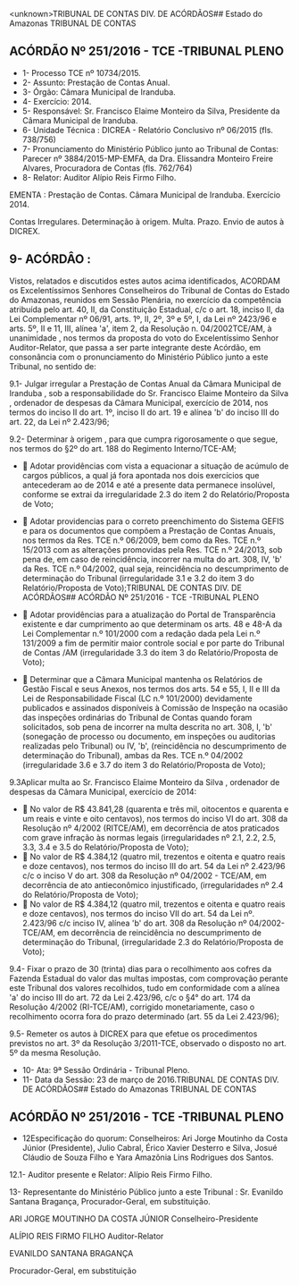 &lt;unknown&gt;TRIBUNAL DE CONTAS DIV. DE ACÓRDÃOS## Estado do Amazonas TRIBUNAL DE CONTAS

## ACÓRDÃO Nº 251/2016 - TCE -TRIBUNAL PLENO

- 1- Processo TCE nº 10734/2015.
- 2- Assunto: Prestação de Contas Anual.
- 3- Órgão: Câmara Municipal de Iranduba.
- 4- Exercício: 2014.
- 5- Responsável: Sr. Francisco Elaime Monteiro da Silva, Presidente da Câmara Municipal de Iranduba.
- 6- Unidade Técnica : DICREA - Relatório Conclusivo nº 06/2015 (fls. 738/756)
- 7-  Pronunciamento  do  Ministério  Público  junto  ao  Tribunal  de  Contas: Parecer  nº 3884/2015-MP-EMFA,  da Dra. Elissandra Monteiro Freire Alvares, Procuradora de Contas (fls. 762/764)
- 8- Relator: Auditor Alípio Reis Firmo Filho.

EMENTA : Prestação de Contas. Câmara Municipal de Iranduba. Exercício 2014.

Contas  Irregulares.  Determinação  à  origem.  Multa. Prazo. Envio de autos à DICREX.

## 9- ACÓRDÂO :

Vistos, relatados e  discutidos estes autos acima identificados, ACORDAM os Excelentíssimos Senhores Conselheiros do Tribunal de Contas do Estado do Amazonas, reunidos  em  Sessão  Plenária,  no  exercício  da  competência  atribuída  pelo  art.  40,  II,  da Constituição Estadual, c/c o art. 18, inciso II, da Lei Complementar nº 06/91, arts. 1º, II, 2º, 3º e 5º, I, da Lei nº 2423/96 e arts. 5º, II e 11, III, alínea 'a', item 2, da Resolução n. 04/2002TCE/AM, à  unanimidade , nos  termos  da  proposta  do  voto  do  Excelentíssimo  Senhor Auditor-Relator, que  passa a ser parte integrante  deste Acórdão, em consonância com o pronunciamento do Ministério Público junto a este Tribunal, no sentido de:

9.1- Julgar irregular a Prestação de Contas Anual da Câmara Municipal de Iranduba ,  sob  a  responsabilidade do Sr. Francisco Elaime Monteiro da Silva ,  ordenador de despesas da Câmara  Municipal, exercício de 2014,  nos termos do inciso  II do art. 1º, inciso II do art. 19 e alínea 'b' do inciso III do art. 22, da Lei nº 2.423/96;

9.2-  Determinar  à  origem ,  para  que  cumpra  rigorosamente  o  que  segue,  nos termos do §2º do art. 188 do Regimento Interno/TCE-AM;

-  Adotar providências com vista a equacionar a situação de acúmulo de cargos  públicos,  a  qual  já  fora  apontada  nos  dois  exercícios  que antecederam ao de 2014 e até a presente data permanece insolúvel, conforme se extrai da irregularidade 2.3 do item 2 do Relatório/Proposta de Voto;
-  Adotar providencias para o correto preenchimento do Sistema GEFIS e para os documentos que compõem a Prestação de Contas Anuais, nos termos da Res. TCE n.º 06/2009, bem como da Res. TCE n.º 15/2013 com as alterações promovidas pela Res. TCE n.º 24/2013, sob pena de, em caso de reincidência, incorrer na multa do art. 308, IV, 'b' da Res. TCE n.º 04/2002, qual seja, reincidência no descumprimento de determinação  do  Tribunal  (irregularidade  3.1  e  3.2  do  item  3  do Relatório/Proposta de Voto);TRIBUNAL DE CONTAS DIV. DE ACÓRDÃOS## ACÓRDÃO Nº 251/2016 - TCE -TRIBUNAL PLENO

-  Adotar  providências  para  a  atualização  do  Portal  de  Transparência existente e dar cumprimento ao que determinam os arts. 48 e 48-A da Lei  Complementar  n.º  101/2000  com  a  redação  dada  pela  Lei  n.º 131/2009 a fim de permitir maior controle social e por parte do Tribunal de Contas /AM (irregularidade 3.3 do item 3 do Relatório/Proposta de Voto);
-  Determinar  que  a  Câmara  Municipal  mantenha  os  Relatórios  de Gestão Fiscal e seus Anexos, nos termos dos arts. 54 e 55, I, II e III da Lei de Responsabilidade Fiscal (LC n.º 101/2000) devidamente publicados  e  assinados  disponíveis  à  Comissão  de Inspeção  na ocasião das inspeções ordinárias do Tribunal de Contas quando foram solicitados, sob pena de incorrer na multa descrita no art. 308,  I, 'b' (sonegação  de  processo  ou  documento,  em  inspeções  ou  auditorias realizadas pelo Tribunal) ou  IV, 'b', (reincidência no descumprimento de  determinação  do  Tribunal),  ambas  da  Res.  TCE  n.º  04/2002 (irregularidade 3.6 e 3.7 do item 3 do Relatório/Proposta de Voto);

9.3Aplicar  multa ao Sr. Francisco Elaime Monteiro da Silva ,  ordenador de despesas da Câmara Municipal, exercício de 2014:

-  No valor de R$ 43.841,28 (quarenta e três mil, oitocentos e quarenta e um reais  e  vinte  e  oito  centavos),  nos  termos  do  inciso  VI  do  art.  308  da Resolução  nº  4/2002  (RITCE/AM),  em  decorrência  de  atos  praticados com grave infração às normas legais (irregularidades nº 2.1, 2.2, 2.5, 3.3, 3.4 e 3.5 do Relatório/Proposta de Voto);
-  No valor de R$ 4.384,12 (quatro mil, trezentos e oitenta e quatro reais e doze centavos), nos termos do inciso III do art. 54 da Lei nº 2.423/96 c/c o inciso V do art. 308 da Resolução nº 04/2002  - TCE/AM, em decorrência de ato antieconômico injustificado, (irregularidades nº 2.4 do Relatório/Proposta de Voto);
-  No valor de R$ 4.384,12 (quatro mil, trezentos e oitenta e quatro reais e doze centavos), nos termos do inciso VII do art. 54 da Lei nº. 2.423/96 c/c inciso IV, alínea 'b'  do art. 308 da Resolução nº 04/2002- TCE/AM, em decorrência  de  reincidência  no  descumprimento  de  determinação  do Tribunal, (irregularidade 2.3 do Relatório/Proposta de Voto);

9.4-  Fixar  o  prazo  de  30  (trinta)  dias para  o  recolhimento  aos  cofres  da Fazenda Estadual do valor das multas impostas, com comprovação perante este Tribunal dos valores recolhidos, tudo em conformidade com a alínea 'a' do inciso III do art. 72 da Lei 2.423/96, c/c o §4° do art. 174 da Resolução 4/2002 (RI-TCE/AM), corrigido monetariamente, caso o recolhimento ocorra fora do prazo determinado (art. 55 da Lei 2.423/96);

9.5- Remeter os autos à DICREX para que efetue os procedimentos previstos no art. 3º da Resolução 3/2011-TCE, observado o disposto no art. 5º da mesma Resolução.

- 10- Ata: 9ª Sessão Ordinária - Tribunal Pleno.
- 11- Data da Sessão: 23 de março de 2016.TRIBUNAL DE CONTAS DIV. DE ACÓRDÃOS## Estado do Amazonas TRIBUNAL DE CONTAS

## ACÓRDÃO Nº 251/2016 - TCE -TRIBUNAL PLENO

- 12Especificação  do  quorum: Conselheiros: Ari Jorge Moutinho  da  Costa  Júnior (Presidente),  Julio  Cabral,  Érico  Xavier  Desterro  e Silva,  Josué  Cláudio  de  Souza  Filho  e Yara Amazônia Lins Rodrigues dos Santos.

12.1- Auditor presente e Relator: Alípio Reis Firmo Filho.

13-  Representante  do  Ministério  Público  junto  a  este Tribunal :  Sr.  Evanildo  Santana Bragança, Procurador-Geral, em substituição.

ARI JORGE MOUTINHO DA COSTA JÚNIOR Conselheiro-Presidente

ALÍPIO REIS FIRMO FILHO Auditor-Relator

EVANILDO SANTANA BRAGANÇA

Procurador-Geral, em substituição